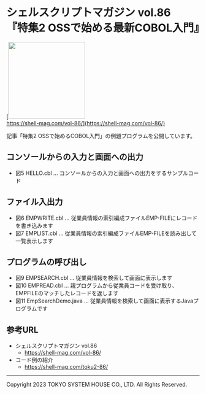 # シェルスクリプトマガジン vol.86<br>『特集2 OSSで始める最新COBOL入門』

[<img width="200" src="https://shell-mag.com/wp-content/uploads/2023/09/vol86_hyoshi-212x300.png"><br>https://shell-mag.com/vol-86/](https://shell-mag.com/vol-86/)

記事「特集2 OSSで始めるCOBOL入門」の例題プログラムを公開しています。

## コンソールからの入力と画面への出力
* 図5 HELLO.cbl ... コンソールからの入力と画面への出力をするサンプルコード

## ファイル入出力
* 図6 EMPWRITE.cbl ... 従業員情報の索引編成ファイルEMP-FILEにレコードを書き込みます
* 図7 EMPLIST.cbl ... 従業員情報の索引編成ファイルEMP-FILEを読み出して一覧表示します

## プログラムの呼び出し
* 図9 EMPSEARCH.cbl ... 従業員情報を検索して画面に表示します
* 図10 EMPREAD.cbl ... 親プログラムから従業員コードを受け取り、EMPFILEのマッチしたレコードを返します
* 図11 EmpSearchDemo.java ... 従業員情報を検索して画面に表示するJavaプログラムです

## 参考URL
* シェルスクリプトマガジン vol.86
  * https://shell-mag.com/vol-86/
* コード例の紹介
  * https://shell-mag.com/toku2-86/
---
Copyright 2023 TOKYO SYSTEM HOUSE CO., LTD. All Rights Reserved.
